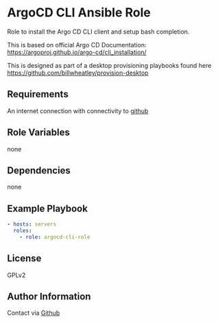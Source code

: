 ArgoCD CLI Ansible Role
=========

Role to install the Argo CD CLI client and setup bash completion.

This is based on official Argo CD Documentation: <https://argoproj.github.io/argo-cd/cli_installation/>

This is designed as part of a desktop provisioning playbooks found here <https://github.com/billwheatley/provision-desktop>

Requirements
------------

An internet connection with connectivity to [github](https://github.com)

Role Variables
--------------

none

Dependencies
------------

none

Example Playbook
----------------

```yaml
- hosts: servers
  roles:
    - role: argocd-cli-role
```

License
-------

GPLv2

Author Information
------------------

Contact via [Github](https://github.com/billwheatley/)
